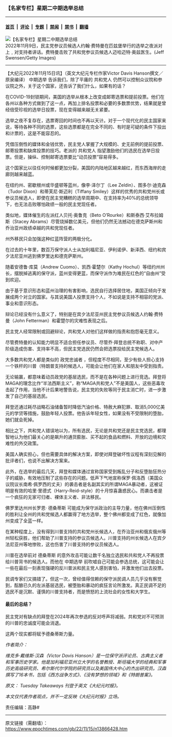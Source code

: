 ### 【名家专栏】星期二中期选举总结

---

#### [首页](../../../..?n13866428) &nbsp;|&nbsp; [评论](../../../../../epoch-comment?n13866428) &nbsp;|&nbsp; [专题](../../../../../epoch-special?n13866428) &nbsp;|&nbsp; [禁闻](../../../../../epoch-news?n13866428) &nbsp;|&nbsp; [禁书](../../../../../books?n13866428) &nbsp;|&nbsp; [翻墙](https://github.com/gfw-breaker/nogfw/blob/master/README.md?n13866428)


<div><img alt="【名家专栏】星期二中期选举总结" class="attachment-djy_600_400 size-djy_600_400 wp-post-image" src="https://i.epochtimes.com/assets/uploads/2022/11/id13866430-article-image-victor-davis-hanson-1200x817-600x400.jpeg"/>
<div class="caption">
 2022年11月9日，民主党参议员候选人约翰‧费特曼在匹兹堡举行的选举之夜派对上﹐对支持者讲话。费特曼击败了共和党参议员候选人迈哈迈特‧奥兹医生。(Jeff Swensen/Getty Images)
</div></div><hr/><div class="post_content" id="artbody" itemprop="articleBody">
 <!-- article content begin -->
 <p>
  【大纪元2022年11月15日讯】（英文大纪元专栏作家Victor Davis Hanson撰文／原泉编译）
  <ok href="https://www.epochtimes.com/gb/tag/%E4%B8%AD%E6%9C%9F%E9%80%89%E4%B8%BE.html">
   中期选举
  </ok>
  告诉我们，除了平庸的
  <ok href="https://www.epochtimes.com/gb/tag/%E5%85%B1%E5%92%8C%E5%85%9A%E4%BA%BA.html">
   共和党人
  </ok>
  仍然可以控制众议院和参议院之外，关于这个国家，还告诉了我们什么，如果有的话？
 </p>
 <p>
  在COVID-19封锁期间，美国的选举从根本上改变成邮寄选票和提前投票。他们在各州以各种方式做到了这一点，再加上排名投票和必要的多数票优势，结果就是曾经倍受珍视的选举日投票，现在变得越来越无关紧要。
 </p>
 <p>
  选举之夜不复存在，选票寄回的时间也不再以天计。对于一个现代化的民主国家来说，等待各种不同的选票，这些选票都是在完全不同的、有时是可疑的条件下投出和计票的，这是不能容忍的。
 </p>
 <p>
  凭借压倒性的媒体和金钱优势，民主党人掌握了大规模的、史无前例的提前投票、邮寄投票和缺席投票的技巧。老派的
  <ok href="https://www.epochtimes.com/gb/tag/%E5%85%B1%E5%92%8C%E5%85%9A%E4%BA%BA.html">
   共和党人
  </ok>
  指望激励他们的选民在选举日投票。但是，操纵、控制邮寄选票要比“动员投票”容易得多。
 </p>
 <p>
  这个国家比以往任何时候都更加分裂，美国的内陆地区越来越红，而东西海岸的走廊则越来越蓝。
 </p>
 <p>
  在纽约州、密歇根州或华盛顿等蓝州，像李‧泽尔丁（Lee Zeldin）、图多尔‧迪克森（Tudor Dixon）和蒂芙尼‧斯迈利（Tiffany Smiley）这样的优秀的共和党州长或参议员候选人，即使在民主党糟糕的选举周期中、在支持率为40%的总统领导下，也无法击败哪怕政绩一般的民主党现任者。
 </p>
 <p>
  类似地，媒体催生的左派红人贝托‧奥鲁克（Beto O’Rourke）和斯泰西‧艾布拉姆斯（Stacey Abrams）尽管烧掉数亿美元，但他们仍然无法撼动在德克萨斯州和乔治亚州政绩卓越的共和党现任者。
 </p>
 <p>
  州外移民只会加强这种红蓝阵营的两极分化。
 </p>
 <p>
  在过去的十年里，数百万保守派人士从加利福尼亚、伊利诺伊、新泽西、纽约和宾夕法尼亚州逃到佛罗里达和德克萨斯州。
 </p>
 <p>
  随着安德鲁‧库莫（Andrew Cuomo）、凯西‧霍楚尔（Kathy Hochul）等纽约州州长，摆脱掉逃离的保守派，蓝州变得更蓝，而保守派作为难民在红色的“自由州”受到欢迎。
 </p>
 <p>
  由于基于意识形态和蓝州治理的有害影响，选民自行选择居住地，美国正倾向于发展成两个对立的国家。与其说美国人投票支持个人，不如说是支持不相容的党派、事业和意识形态。
 </p>
 <p>
  辩论已经没有什么意义了，特别是在宾夕法尼亚州民主党参议员候选人约翰‧费特曼（John Fetterman）和霍楚尔的灾难性表现之后。
 </p>
 <p>
  民主党人经常限制或回避辩论，共和党人对他们这样做的指责和抱怨毫无意义。
 </p>
 <p>
  尽管费特曼的认知能力明显不适合担任参议员、尽管乔‧拜登总统不称职、对中产阶级造成伤害、支持率不高，但民主党选民仍然会把选票投给民主党候选人。
 </p>
 <p>
  大多数共和党人都是类似的
  <ok href="https://www.epochtimes.com/gb/tag/%E6%94%BF%E5%85%9A%E5%BF%A0%E8%AF%9A%E8%80%85.html">
   政党忠诚者
  </ok>
  ，但程度不尽相同，至少有些人担心支持一个铁杆的川普（特朗普支持的候选人，可能会让他们在家人和朋友中受到指责。
 </p>
 <p>
  无论输赢，都意味着动员政党的基层选民，而不是在各种问题上进行竞选。拜登将MAGA的理念比作“半法西斯主义”，称“MAGA共和党人”不是美国人，这些恶毒攻击起了作用，当他不计后果地警告说，民主党的失败等同于民主消亡时，进一步激发了自己的基层选民。
 </p>
 <p>
  拜登还通过耗尽战略石油储备暂时降低汽油价格、特赦大麻犯罪、取消5,000亿美元的学贷等措施，鼓励年轻人投票。他告诉年轻女性，如果没有不受限制的堕胎，她们就会死掉。
 </p>
 <p>
  相比之下，共和党人错误地以为，所有选民，无论是共和党还是民主党选民，都理智地认为他们最关心的是飙升的通货膨胀、买不起的食品和燃料、开放的边境和灾难性的外交政策。
 </p>
 <p>
  美国人确实担心，但也需要具体的解决方案，即使对拜登破坏性议程有深刻见解的批评者们，也说不出解决方案来。
 </p>
 <p>
  此外，在选举的最后几天，拜登和媒体通过宣称国家受到叛乱分子和反堕胎狂热分子的威胁，有效地压制了这些存在的问题。低声下气地宣称保罗‧佩洛西（美国众议院议长南希‧佩罗西的丈夫）的袭击者是名副其实的所谓MAGA暴动者，这被证明是有效的哈里‧里德式（Harry-Reid-style）的十月惊喜蛊惑民心。而袭击者是一个疯狂的无家可归者、裸体主义者、非法移民。
 </p>
 <p>
  佛罗里达州州长罗恩‧
  <ok href="https://www.epochtimes.com/gb/tag/%E5%BE%B7%E6%A1%91%E8%92%82%E6%96%AF.html">
   德桑蒂斯
  </ok>
  可能成为保守派政治的主导力量，他在佛州压倒性的胜利让全州的共和党候选人都赢得了地方选举，整个佛州都变成了红色，就像加州变成了全蓝一样。
 </p>
 <p>
  在某种程度上，没有得到川普支持的共和党州长候选人，在乔治亚州和俄亥俄州等州轻松获胜，他们帮助了川普支持的参议员候选人。川普支持的州长候选人在宾夕法尼亚州等地惨败，这也伤害了川普支持的参议员候选人。
 </p>
 <p>
  川普在选举前对
  <ok href="https://www.epochtimes.com/gb/tag/%E5%BE%B7%E6%A1%91%E8%92%82%E6%96%AF.html">
   德桑蒂斯
  </ok>
  的意外攻击可能让数千名独立选民和共和党人不再投票给川普背书的候选人。而他在
  <ok href="https://www.epochtimes.com/gb/tag/%E4%B8%AD%E6%9C%9F%E9%80%89%E4%B8%BE.html">
   中期选举
  </ok>
  前吹嘘自己可能会参选总统，这可能会让一些在最后一刻表现强硬的反川普派和民主党人感到害怕，并激发他们出去投票。
 </p>
 <p>
  民调专家们又搞错了。但这一次，曾经值得信赖的保守派民调人员几乎没有察觉到，酝酿已久的左派基层选民，被堕胎和暴动的疯狂言论所激发。真正民调不足的选民不是沉默、谨慎的川普支持者，而是愤怒的上流社会的女性和大学生。
 </p>
 <h4>
  最后的总结？
 </h4>
 <p>
  民主党对有缺点的拜登在2024年再次参选的反对呼声将减弱。共和党对不可预测的川普的忠诚度可能会消退。
 </p>
 <p>
  这两个现实都将赋予德桑蒂斯力量。
 </p>
 <p>
  <em>
   作者简介：
  </em>
 </p>
 <p>
  <em>
   维克多‧戴维斯‧汉森（Victor Davis Hanson）是一位保守派评论员、古典主义者和军事历史学家。他是加利福尼亚州立大学的名誉教授、斯坦福大学的经典和军事历史高级研究员、希尔斯代尔学院的研究员以及美国伟大中心的杰出研究员。汉森撰写了16本书，包括《西方战争方式》、《没有梦想的领域》和《特朗普案》。
  </em>
 </p>
 <p>
  <em>
   原文：
   <ok href="https://www.theepochtimes.com/tuesday-takeaways_4859298.html?utm_source=ai&amp;utm_medium=search" rel="noopener noreferrer" target="_blank">
    Tuesday Takeaways
   </ok>
   刊登于英文《大纪元时报》。
  </em>
 </p>
 <p>
  <em>
   本文仅代表作者观点，并不一定反映《大纪元时报》立场。
  </em>
 </p>
 <p>
  责任编辑：高静#
 </p>
 <!-- article content end -->
 <div id="below_article_ad">
 </div>
</div>


---

原文链接（需翻墙）：https://www.epochtimes.com/gb/22/11/15/n13866428.htm